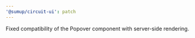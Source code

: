 ```yaml
---
'@sumup/circuit-ui': patch
---
```


Fixed compatibility of the Popover component with server-side rendering.
